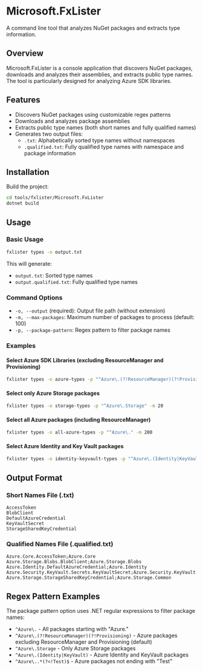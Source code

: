 # Microsoft.FxLister

A command line tool that analyzes NuGet packages and extracts type information.

## Overview

Microsoft.FxLister is a console application that discovers NuGet packages, downloads and analyzes their assemblies, and extracts public type names. The tool is particularly designed for analyzing Azure SDK libraries.

## Features

- Discovers NuGet packages using customizable regex patterns
- Downloads and analyzes package assemblies
- Extracts public type names (both short names and fully qualified names)
- Generates two output files:
  - `.txt`: Alphabetically sorted type names without namespaces
  - `.qualified.txt`: Fully qualified type names with namespace and package information

## Installation

Build the project:

```bash
cd tools/fxlister/Microsoft.FxLister
dotnet build
```

## Usage

### Basic Usage

```bash
fxlister types -o output.txt
```

This will generate:
- `output.txt`: Sorted type names
- `output.qualified.txt`: Fully qualified type names

### Command Options

- `-o, --output` (required): Output file path (without extension)
- `-m, --max-packages`: Maximum number of packages to process (default: 100)
- `-p, --package-pattern`: Regex pattern to filter package names

### Examples

#### Select Azure SDK Libraries (excluding ResourceManager and Provisioning)

```bash
fxlister types -o azure-types -p "^Azure\.(?!ResourceManager)(?!Provisioning)" -m 50
```

#### Select only Azure Storage packages

```bash
fxlister types -o storage-types -p "^Azure\.Storage" -m 20
```

#### Select all Azure packages (including ResourceManager)

```bash
fxlister types -o all-azure-types -p "^Azure\." -m 200
```

#### Select Azure Identity and Key Vault packages

```bash
fxlister types -o identity-keyvault-types -p "^Azure\.(Identity|KeyVault)" -m 10
```

## Output Format

### Short Names File (.txt)
```
AccessToken
BlobClient
DefaultAzureCredential
KeyVaultSecret
StorageSharedKeyCredential
```

### Qualified Names File (.qualified.txt)
```
Azure.Core.AccessToken;Azure.Core
Azure.Storage.Blobs.BlobClient;Azure.Storage.Blobs
Azure.Identity.DefaultAzureCredential;Azure.Identity
Azure.Security.KeyVault.Secrets.KeyVaultSecret;Azure.Security.KeyVault.Secrets
Azure.Storage.StorageSharedKeyCredential;Azure.Storage.Common
```

## Regex Pattern Examples

The package pattern option uses .NET regular expressions to filter package names:

- `^Azure\.` - All packages starting with "Azure."
- `^Azure\.(?!ResourceManager)(?!Provisioning)` - Azure packages excluding ResourceManager and Provisioning (default)
- `^Azure\.Storage` - Only Azure Storage packages
- `^Azure\.(Identity|KeyVault)` - Azure Identity and KeyVault packages
- `^Azure\..*(?<!Test)$` - Azure packages not ending with "Test"